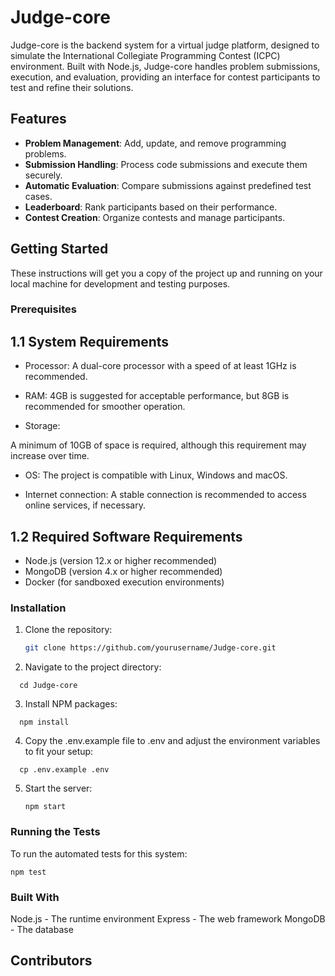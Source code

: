 # Judge-core

Judge-core is the backend system for a virtual judge platform, designed to simulate the International Collegiate Programming Contest (ICPC) environment. Built with Node.js, Judge-core handles problem submissions, execution, and evaluation, providing an interface for contest participants to test and refine their solutions.

## Features

- **Problem Management**: Add, update, and remove programming problems.
- **Submission Handling**: Process code submissions and execute them securely.
- **Automatic Evaluation**: Compare submissions against predefined test cases.
- **Leaderboard**: Rank participants based on their performance.
- **Contest Creation**: Organize contests and manage participants.

## Getting Started

These instructions will get you a copy of the project up and running on your local machine for development and testing purposes.

### Prerequisites

## 1.1 System Requirements

- Processor:
A dual-core processor with a speed of at least 1GHz is recommended.

- RAM:
4GB is suggested for acceptable performance, but 8GB is recommended for smoother operation.

- Storage:

A minimum of 10GB of space is required, although this requirement may increase over time.

- OS:
The project is compatible with Linux, Windows and macOS.

- Internet connection:
A stable connection is recommended to access online services, if necessary.

## 1.2 Required Software Requirements

- Node.js (version 12.x or higher recommended)
- MongoDB (version 4.x or higher recommended)
- Docker (for sandboxed execution environments)

### Installation

1. Clone the repository:
   ```sh
   git clone https://github.com/yourusername/Judge-core.git
   ```
2. Navigate to the project directory:

```
  cd Judge-core
```

3. Install NPM packages:

```
  npm install
```

4. Copy the .env.example file to .env and adjust the environment variables to fit your setup:

```
  cp .env.example .env
```

5. Start the server:
   ```
   npm start
   ```

### Running the Tests

To run the automated tests for this system:

```
npm test
```

### Built With

Node.js - The runtime environment
Express - The web framework
MongoDB - The database

## Contributors

<!-- ALL-CONTRIBUTORS-LIST:START - Do not remove or modify this section -->
<!-- prettier-ignore-start -->
<!-- markdownlint-disable -->

<!-- markdownlint-restore -->
<!-- prettier-ignore-end -->

<!-- ALL-CONTRIBUTORS-LIST:END -->

